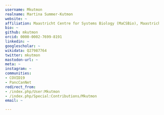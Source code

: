 ```yaml
---
username: Mkutmon
realname: Martina Summer-Kutmon
website: ~
affiliation: Maastricht Centre for Systems Biology (MaCSBio), Maastricht University
bio: ~
github: mkutmon
orcid: 0000-0002-7699-8191
linkedin: ~
googlescholar: ~
wikidata: Q27987764
twitter: mkutmon
mastodon-url: ~
meta: ~
instagram: ~
communities:
- COVID19
- PancCanNet
redirect_from:
- /index.php/User:Mkutmon
- /index.php/Special:Contributions/Mkutmon
email: ~

---
```

